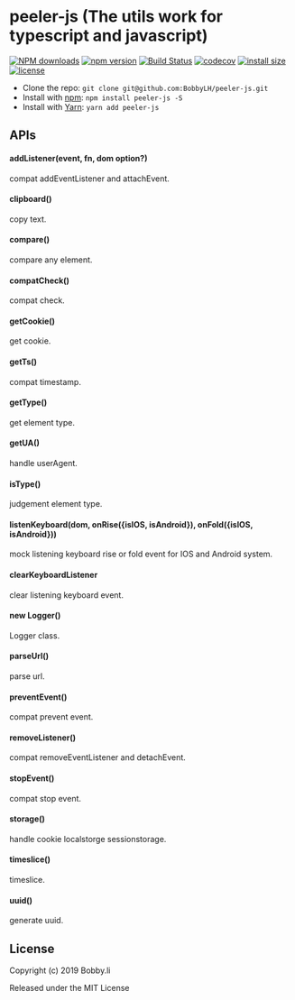 # peeler-js (The utils work for typescript and javascript)

[![NPM downloads](http://img.shields.io/npm/dm/peeler-js.svg?style=flat-square)](https://www.npmjs.com/package/peeler-js)
[![npm version](https://badge.fury.io/js/peeler-js.svg)](https://badge.fury.io/js/peeler-js)
[![Build Status](https://travis-ci.com/BobbyLH/peeler-js.svg?branch=master)](https://travis-ci.com/BobbyLH/peeler-js)
[![codecov](https://codecov.io/gh/BobbyLH/peeler-js/branch/master/graph/badge.svg)](https://codecov.io/gh/BobbyLH/peeler-js)
[![install size](https://packagephobia.now.sh/badge?p=peeler-js)](https://packagephobia.now.sh/result?p=peeler-js)
[![license](http://img.shields.io/npm/l/peeler-js.svg)](https://github.com/BobbyLH/peeler-js/blob/master/LICENSE)

* Clone the repo: `git clone git@github.com:BobbyLH/peeler-js.git`
* Install with [npm](https://www.npmjs.com/package/roarjs): `npm install peeler-js -S`
* Install with [Yarn](https://yarnpkg.com/en/package/roarjs): `yarn add peeler-js`


## APIs
#### addListener(event, fn, dom option?)
compat addEventListener and attachEvent.

#### clipboard()
copy text.

#### compare()
compare any element.

#### compatCheck()
compat check.

#### getCookie()
get cookie.

#### getTs()
compat timestamp.

#### getType()
get element type.

#### getUA()
handle userAgent.

#### isType()
judgement element type.

#### listenKeyboard(dom, onRise({isIOS, isAndroid}), onFold({isIOS, isAndroid}))
mock listening keyboard rise or fold event for IOS and Android system.

#### clearKeyboardListener
clear listening keyboard event.

#### new Logger()
Logger class.

#### parseUrl()
parse url.

#### preventEvent()
compat prevent event.

#### removeListener()
compat removeEventListener and detachEvent.

#### stopEvent()
compat stop event.

#### storage()
handle cookie localstorge sessionstorage.

#### timeslice()
timeslice.

#### uuid()
generate uuid.


## License

Copyright (c) 2019 Bobby.li

Released under the MIT License